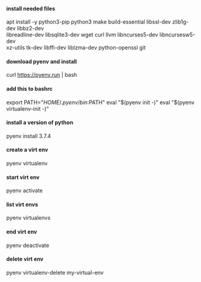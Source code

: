 #### install needed files
apt install -y python3-pip python3 make build-essential libssl-dev zlib1g-dev libbz2-dev \
  libreadline-dev libsqlite3-dev wget curl llvm libncurses5-dev libncursesw5-dev \
  xz-utils tk-dev libffi-dev liblzma-dev python-openssl git

#### download pyenv and install
curl https://pyenv.run | bash

#### add this to bashrc
export PATH="$HOME/.pyenv/bin:$PATH" 
eval "$(pyenv init -)" 
eval "$(pyenv virtualenv-init -)"

#### install a version of python
pyenv install 3.7.4 

#### create a virt env
pyenv virtualenv <version>  <name> 

#### start virt env
pyenv activate <nam>

#### list virt envs
pyenv virtualenvs

#### end virt env
pyenv deactivate

#### delete virt env
pyenv virtualenv-delete my-virtual-env
